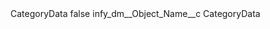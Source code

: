 <?xml version="1.0" encoding="UTF-8"?>
<CustomMetadata xmlns="http://soap.sforce.com/2006/04/metadata" xmlns:xsi="http://www.w3.org/2001/XMLSchema-instance" xmlns:xsd="http://www.w3.org/2001/XMLSchema">
    <label>CategoryData</label>
    <protected>false</protected>
    <values>
        <field>infy_dm__Object_Name__c</field>
        <value xsi:type="xsd:string">CategoryData</value>
    </values>
</CustomMetadata>
